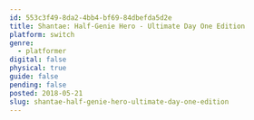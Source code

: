 ```yaml
---
id: 553c3f49-8da2-4bb4-bf69-84dbefda5d2e
title: Shantae: Half-Genie Hero - Ultimate Day One Edition
platform: switch
genre:
  - platformer
digital: false
physical: true
guide: false
pending: false
posted: 2018-05-21
slug: shantae-half-genie-hero-ultimate-day-one-edition
---
```

